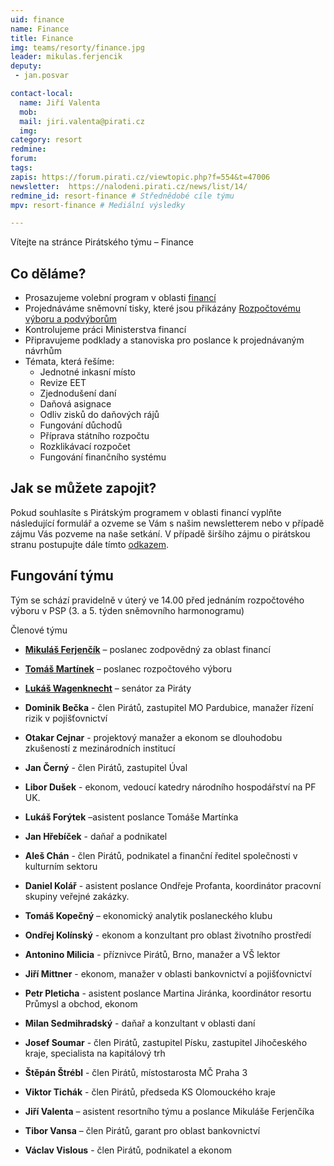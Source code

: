 ```yaml
---
uid: finance
name: Finance
title: Finance
img: teams/resorty/finance.jpg
leader: mikulas.ferjencik
deputy:
 - jan.posvar

contact-local:
  name: Jiří Valenta
  mob: 
  mail: jiri.valenta@pirati.cz
  img: 
category: resort
redmine: 
forum: 
tags:
zapis: https://forum.pirati.cz/viewtopic.php?f=554&t=47006
newsletter:  https://nalodeni.pirati.cz/news/list/14/
redmine_id: resort-finance # Střednědobé cíle týmu
mpv: resort-finance # Mediální výsledky

---
```


Vítejte na stránce Pirátského týmu – Finance

Co děláme?
----------

* Prosazujeme volební program v oblasti [financí](/program/psp2017/finance/)
* Projednáváme sněmovní tisky, které jsou přikázány [Rozpočtovému výboru a podvýborům](http://www.psp.cz/sqw/hp.sqw?k=3400)
* Kontrolujeme práci Ministerstva financí
* Připravujeme podklady a stanoviska pro poslance k projednávaným návrhům
* Témata, která řešíme:
  * Jednotné inkasní místo          	
  * Revize EET                         	
  * Zjednodušení daní
  * Daňová asignace	
  * Odliv zisků do daňových rájů 	
  * Fungování důchodů              	
  * Příprava státního rozpočtu     	
  * Rozklikávací rozpočet            	
  * Fungování finančního systému
                        	

Jak se můžete zapojit?
----------------------
Pokud souhlasíte s Pirátským programem v oblasti financí vyplňte následující formulář a ozveme se Vám s našim newsletterem nebo v případě zájmu Vás pozveme na naše setkání.
V případě širšího zájmu o pirátskou stranu postupujte dále tímto [odkazem](https://nalodeni.pirati.cz/).



Fungování týmu
---------------

Tým se schází pravidelně v úterý ve 14.00 před jednáním rozpočtového výboru v PSP (3. a 5. týden sněmovního harmonogramu)


Členové týmu
- **[Mikuláš Ferjenčík](/lide/mikulas-ferjencik)** – poslanec zodpovědný za oblast financí
- **[Tomáš Martínek](/lide/tomas-martinek)** – poslanec rozpočtového výboru
- **[Lukáš Wagenknecht](/lide/lukas-wagenknecht)** – senátor za Piráty



- **Dominik Bečka** - člen Pirátů, zastupitel MO Pardubice, manažer řízení rizik v pojišťovnictví
- **Otakar Cejnar** - projektový manažer a ekonom se dlouhodobu zkušeností z mezinárodních institucí
- **Jan Černý** - člen Pirátů, zastupitel Úval
- **Libor Dušek** - ekonom, vedoucí katedry národního hospodářství na PF UK. 
- **Lukáš Forýtek** –asistent poslance Tomáše Martínka
- **Jan Hřebíček** - daňař a podnikatel
- **Aleš Chán** - člen Pirátů, podnikatel a finanční ředitel společnosti v kulturním sektoru
- **Daniel Kolář** - asistent poslance Ondřeje Profanta, koordinátor pracovní skupiny veřejné zakázky.
- **Tomáš Kopečný** – ekonomický analytik poslaneckého klubu
- **Ondřej Kolínský** - ekonom a konzultant pro oblast životního prostředí
- **Antonino Milicia** - příznivce Pirátů, Brno, manažer a VŠ lektor
- **Jiří Mittner** - ekonom, manažer v oblasti bankovnictví a pojišťovnictví
- **Petr Pleticha** - asistent poslance Martina Jiránka, koordinátor resortu Průmysl a obchod, ekonom
- **Milan Sedmihradský** - daňař a konzultant v oblasti daní
- **Josef Soumar** - člen Pirátů, zastupitel Písku, zastupitel Jihočeského kraje, specialista na kapitálový trh
- **Štěpán Štrébl** - člen Pirátů, místostarosta MČ Praha 3
- **Viktor Tichák** - člen Pirátů, předseda KS Olomouckého kraje
- **Jiří Valenta** – asistent resortního týmu a poslance Mikuláše Ferjenčíka
- **Tibor Vansa** – člen Pirátů, garant pro oblast bankovnictví
- **Václav Vislous** - člen Pirátů, podnikatel a ekonom